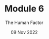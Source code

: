 ---
title: Module 6
subtitle: The Human Factor
layout: default
modal-id: 6
date: 09 Nov 2022
img: module-6.jpg
thumbnail: module-6.jpg
alt: image-alt
project-date: 09 Nov 2022
tutor: Dr Stelios Sotiriadis
unit: 12
description: The Human Factor
---